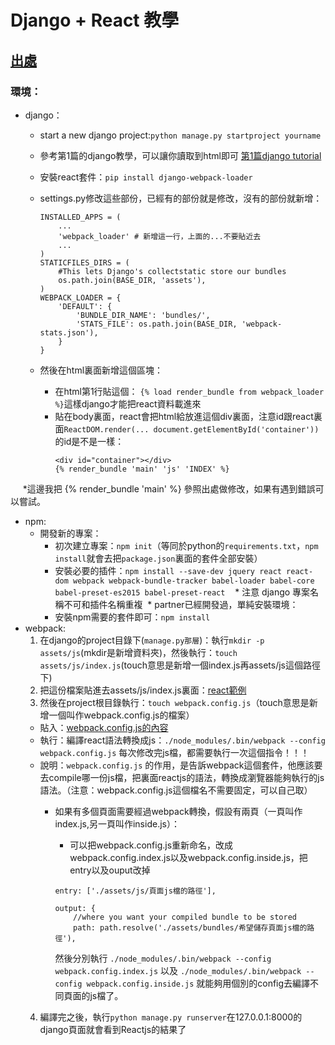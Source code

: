 # Django + React 教學
## [出處](http://geezhawk.github.io/using-react-with-django-rest-framework)

### 環境：
* django：
  * start a new django project:`python manage.py startproject yourname`
  * 參考第1篇的django教學，可以讓你讀取到html即可 [第1篇django tutorial](http://slides.com/campass/deck#/)
  * 安裝react套件：`pip install django-webpack-loader`
  * settings.py修改這些部份，已經有的部份就是修改，沒有的部份就新增：
    ```
    INSTALLED_APPS = (
        ...
        'webpack_loader' # 新增這一行，上面的...不要貼近去
        ...
    )
    STATICFILES_DIRS = (
        #This lets Django's collectstatic store our bundles
        os.path.join(BASE_DIR, 'assets'),
    )
    WEBPACK_LOADER = {
        'DEFAULT': {
            'BUNDLE_DIR_NAME': 'bundles/',
            'STATS_FILE': os.path.join(BASE_DIR, 'webpack-stats.json'),
        }
    }
    ```

  * 然後在html裏面新增這個區塊：
    * 在html第1行貼這個：
      `{% load render_bundle from webpack_loader %}`這樣django才能把react資料載進來
    * 貼在body裏面，react會把html給放進這個div裏面，注意id跟react裏面`ReactDOM.render(... document.getElementById('container'))` 的id是不是一樣：
      ```
      <div id="container"></div>
      {% render_bundle 'main' 'js' 'INDEX' %}
      ```
      *這邊我把 {% render_bundle 'main' %} 參照出處做修改，如果有遇到錯誤可以嘗試。

* npm:
  * 開發新的專案：
    * 初次建立專案：`npm init`（等同於python的`requirements.txt`，`npm install`就會去把`package.json`裏面的套件全部安裝）
    * 安裝必要的插件：`npm install --save-dev jquery react react-dom webpack webpack-bundle-tracker babel-loader babel-core babel-preset-es2015 babel-preset-react`
    * 注意 django 專案名稱不可和插件名稱重複
  * partner已經開發過，單純安裝環境：
    * 安裝npm需要的套件即可：`npm install`
* webpack:
  1. 在django的project目錄下(`manage.py那層`)：執行`mkdir -p assets/js`(mkdir是新增資料夾)，然後執行：`touch assets/js/index.js`(touch意思是新增一個index.js再assets/js這個路徑下)
  2. 把這份檔案貼進去assets/js/index.js裏面：[react範例](./index.js)
  3. 然後在project根目錄執行：`touch webpack.config.js`（touch意思是新增一個叫作webpack.config.js的檔案）
    * 貼入：[webpack.config.js的內容](./webpack.config.js)
    * 執行：編譯react語法轉換成js：`./node_modules/.bin/webpack --config webpack.config.js` 每次修改完js檔，都需要執行一次這個指令！！！
    * 說明：`webpack.config.js` 的作用，是告訴webpack這個套件，他應該要去compile哪一份js檔，把裏面reactjs的語法，轉換成瀏覽器能夠執行的js語法。（注意：webpack.config.js這個檔名不需要固定，可以自己取）
      * 如果有多個頁面需要經過webpack轉換，假設有兩頁（一頁叫作index.js,另一頁叫作inside.js）：
        * 可以把webpack.config.js重新命名，改成webpack.config.index.js以及webpack.config.inside.js，把entry以及ouput改掉

        ```
        entry: ['./assets/js/頁面js檔的路徑'],

        output: {
            //where you want your compiled bundle to be stored
            path: path.resolve('./assets/bundles/希望儲存頁面js檔的路徑'),
        ```  

        然後分別執行 `./node_modules/.bin/webpack --config webpack.config.index.js` 以及 `./node_modules/.bin/webpack --config webpack.config.inside.js` 就能夠用個別的config去編譯不同頁面的js檔了。
  4. 編譯完之後，執行`python manage.py runserver`在127.0.0.1:8000的django頁面就會看到Reactjs的結果了

